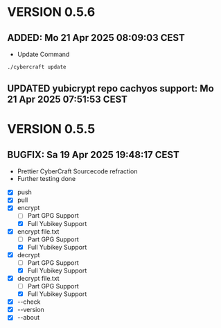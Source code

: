 # VERSION 0.5.6
## ADDED: Mo 21 Apr 2025 08:09:03 CEST
 - Update Command 
```bash
./cybercraft update
```
## UPDATED yubicrypt repo cachyos support: Mo 21 Apr 2025 07:51:53 CEST
# VERSION 0.5.5
## BUGFIX: Sa 19 Apr 2025 19:48:17 CEST
 - Prettier CyberCraft Sourcecode refraction
 - Further testing done
  - [x] push
  - [x] pull
  - [x] encrypt 
     - [ ] Part GPG Support
     - [x] Full Yubikey Support 
  - [x] encrypt file.txt
     - [ ] Part GPG Support
     - [x] Full Yubikey Support 
  - [x] decrypt 
     - [ ] Part GPG Support
     - [x] Full Yubikey Support 
  - [x] decrypt file.txt
     - [ ] Part GPG Support
     - [x] Full Yubikey Support 
  - [x] --check
  - [x] --version
  - [x] --about
